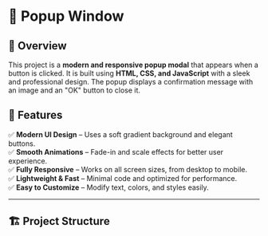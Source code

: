 # 🚀 Popup Window

## 📌 Overview
This project is a **modern and responsive popup modal** that appears when a button is clicked. It is built using **HTML, CSS, and JavaScript** with a sleek and professional design. The popup displays a confirmation message with an image and an "OK" button to close it.

## 🎨 Features
✅ **Modern UI Design** – Uses a soft gradient background and elegant buttons.  
✅ **Smooth Animations** – Fade-in and scale effects for better user experience.  
✅ **Fully Responsive** – Works on all screen sizes, from desktop to mobile.  
✅ **Lightweight & Fast** – Minimal code and optimized for performance.  
✅ **Easy to Customize** – Modify text, colors, and styles easily.  

---

## 🏗️ Project Structure

